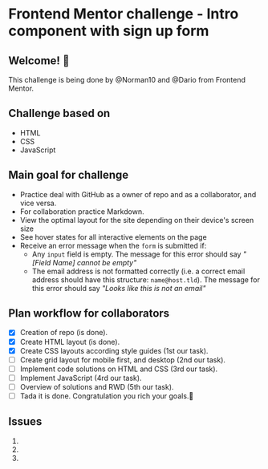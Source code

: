 # Frontend Mentor challenge - Intro component with sign up form

## Welcome! 👋

This challenge is being done by @Norman10 and @Dario from Frontend Mentor.

## Challenge based on

- HTML
- CSS
- JavaScript

## Main goal for challenge

- Practice deal with GitHub as a owner of repo and as a collaborator, and vice versa.
- For collaboration practice Markdown.
- View the optimal layout for the site depending on their device's screen size
- See hover states for all interactive elements on the page
- Receive an error message when the `form` is submitted if:
  - Any `input` field is empty. The message for this error should say *"[Field Name] cannot be empty"*
  - The email address is not formatted correctly (i.e. a correct email address should have this structure: `name@host.tld`). The message for this error should say *"Looks like this is not an email"*

## Plan workflow for collaborators

- [x] Creation of repo (is done).
- [x] Create HTML layout (is done).
- [x] Create CSS layouts according style guides (1st our task).
- [ ] Create grid layout for mobile first, and desktop (2nd our task).
- [ ] Implement code solutions on HTML and CSS (3rd our task).
- [ ] Implement JavaScript (4rd our task).
- [ ] Overview of solutions and RWD (5th our task).
- [ ] Tada it is done. Congratulation you rich your goals.🎉

## Issues

1.
2.
3.